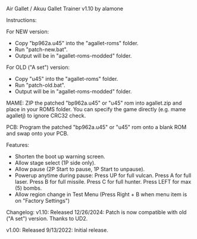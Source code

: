 Air Gallet / Akuu Gallet Trainer v1.10 by alamone

Instructions:

For NEW version:
- Copy "bp962a.u45" into the "agallet-roms" folder.
- Run "patch-new.bat".
- Output will be in "agallet-roms-modded" folder.

For OLD ("A set") version:
- Copy "u45" into the "agallet-roms" folder.
- Run "patch-old.bat".
- Output will be in "agallet-roms-modded" folder.

MAME: ZIP the patched "bp962a.u45" or "u45" rom into agallet.zip and place in your ROMS folder.
      You can specify the game directly (e.g. mame agalletj) to ignore CRC32 check.

PCB: Program the patched "bp962a.u45" or "u45" rom onto a blank ROM and swap onto your PCB.

Features:
- Shorten the boot up warning screen.
- Allow stage select (1P side only).
- Allow pause (2P Start to pause, 1P Start to unpause).
- Powerup anytime during pause:
  Press UP for full vulcan.
  Press A for full laser.
  Press B for full missile.
  Press C for full hunter.
  Press LEFT for max (5) bombs.
- Allow region change in Test Menu (Press Right + B when menu item is on "Factory Settings")

Changelog:
v1.10: Released 12/26/2024:
       Patch is now compatible with old ("A set") version.  Thanks to UD2.

v1.00: Released 9/13/2022:
       Initial release.
